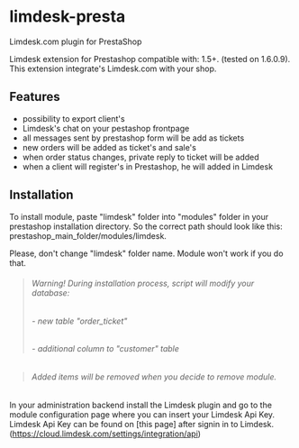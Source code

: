 limdesk-presta
==============

Limdesk.com plugin for PrestaShop

Limdesk extension for Prestashop compatible with: 1.5+. (tested on 1.6.0.9). 
This extension integrate's Limdesk.com with your shop.


## Features

- possibility to export client's
- Limdesk's chat on your pestashop frontpage
- all messages sent by prestashop form will be add as tickets
- new orders will be added as ticket's and sale's
- when order status changes, private reply to ticket will be added
- when a client will register's in Prestashop, he will added in Limdesk



## Installation

To install module, paste "limdesk" folder into "modules" folder in your 
prestashop installation directory. So the correct path should look like this:
prestashop_main_folder/modules/limdesk.

Please, don't change "limdesk" folder name. 
Module won't work if you do that.

> ###### Warning! During installation process, script will modify your database:
> ###### - new table "order_ticket"
> ###### - additional column to "customer" table

> ###### Added items will be removed when you decide to remove module. 

In your administration backend install the Limdesk plugin and go to the 
module configuration page where you can insert your Limdesk Api Key.
Limdesk Api Key can be found on [this page] after signin in to Limdesk.
(https://cloud.limdesk.com/settings/integration/api)